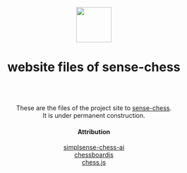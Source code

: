 <p align="center">
  <img src="https://raw.githubusercontent.com/sense-chess/artwork/master/sense-chess.png" width=80><br>
</p>
<h1 align="center">website files of sense-chess</h1>
<br>
<br>
<p align="center">
  These are the files of the project site to <a href="https://sense-chess.de">sense-chess</a>.
  <br>
  It is under permanent construction.
  <br>
</p>  
<h4 align="center">Attribution</h4>
<p align="center">
  <a href="https://github.com/lhartikk/simple-chess-ai">simplsense-chess-ai</a>
  <br>
  <a href="https://github.com/oakmac/chessboardjs">chessboardjs</a>
  <br>
  <a href="https://github.com/jhlywa/chess.js">chess.js</a>
  <br>
</p>